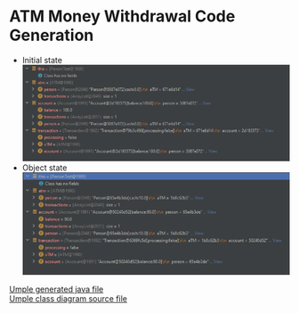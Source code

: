 # ATM Money Withdrawal Code Generation
* Initial state
![image](images/lab4/lab4_atm_umple_test_1.PNG)
* Object state
![image](images/lab4/lab4_atm_umple_test_2.PNG)

[Umple generated java file](../Sander%20Jenk/umpleAtm.java)  
[Umple class diagram source file](../Sander%20Jenk/umpleAtm.txt)

